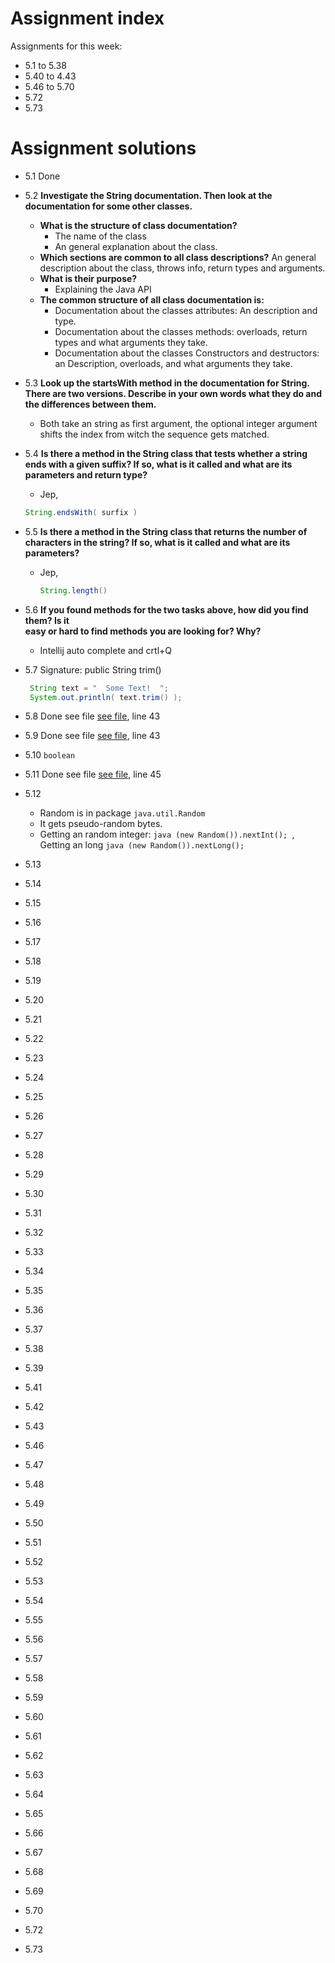 # Assignment index 
Assignments for this week:
 - 5.1 to 5.38
 - 5.40 to 4.43
 - 5.46 to 5.70
 - 5.72
 - 5.73
  
# Assignment solutions
 - 5.1 Done 
 
 - 5.2 **Investigate the String documentation. Then look at the documentation for some other classes.**
   - **What is the structure of class documentation?**
     - The name of the class
     - An general explanation about the class.
   - **Which sections are common to all class descriptions?**
     An general description about the class, throws info, return types and arguments.
   - **What is their purpose?**
     - Explaining the Java API
   - **The common structure of all class documentation is:**
     - Documentation about the classes attributes: An description and type.
     - Documentation about the classes methods: overloads, return types and what arguments they take.
     - Documentation about the classes Constructors and destructors: an Description, overloads, and what arguments they take.
     
 - 5.3 **Look up the startsWith method in the documentation for String. There are two versions. Describe in your own 
 words what they do and the differences between them.**
   - Both take an string as first argument, the optional integer argument shifts the index from witch the 
   sequence gets matched.
   
 - 5.4 **Is there a method in the String class that tests whether a string ends with a given suffix? 
       If so, what is it called and what are its parameters and return type?**
   - Jep, 
   ```java 
   String.endsWith( surfix ) 
   ```
   
 - 5.5 **Is there a method in the String class that returns the number of characters in the string? 
       If so, what is it called and what are its parameters?**
   - Jep, 
     ```java 
     String.length() 
     ```
   
 - 5.6 **If  you  found  methods  for  the  two  tasks  above,  how  did  you  find  them?  Is  it  
         easy or hard to find methods you are looking for? Why?**
    - Intellij auto complete and crtl+Q
 - 5.7 Signature: public String trim()
     ```java
      String text = "  Some Text!  ";
      System.out.println( text.trim() );
      ```
 - 5.8 Done see file [see file](main/SupportSystem.java), line 43
 - 5.9 Done see file [see file](main/SupportSystem.java), line 43
 - 5.10 `boolean`
 - 5.11 Done see file [see file](main/SupportSystem.java), line 45
 - 5.12 
   - Random is in package `java.util.Random`
   - It gets pseudo-random bytes.
   - Getting an random integer: ```java (new Random()).nextInt(); ```, Getting an long ```java (new Random()).nextLong();```
 - 5.13
 - 5.14
 - 5.15
 - 5.16
 - 5.17
 - 5.18
 - 5.19
 - 5.20
 - 5.21
 - 5.22
 - 5.23
 - 5.24
 - 5.25
 - 5.26
 - 5.27
 - 5.28
 - 5.29
 - 5.30
 - 5.31
 - 5.32
 - 5.33
 - 5.34
 - 5.35
 - 5.36
 - 5.37
 - 5.38
 - 5.39
 - 5.41
 - 5.42
 - 5.43
 - 5.46
 - 5.47
 - 5.48
 - 5.49
 - 5.50
 - 5.51
 - 5.52
 - 5.53
 - 5.54
 - 5.55
 - 5.56
 - 5.57
 - 5.58
 - 5.59
 - 5.60
 - 5.61
 - 5.62
 - 5.63
 - 5.64
 - 5.65
 - 5.66
 - 5.67
 - 5.68
 - 5.69
 - 5.70
 - 5.72
 - 5.73